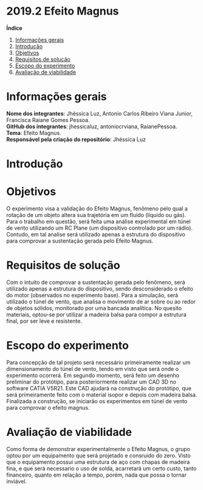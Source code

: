# 2019.2 Efeito Magnus

**Índice**
1. [Informações gerais](#id1)
1. [Introdução](#id2)
2. [Objetivos](#id4)
1. [Requisitos de solução](#id5)
3. [Escopo do experimento](#id6)
4. [Avaliação de viabilidade](#id7)
<div id='id1' />

<h1>Informações gerais </h1>

**Nome dos integrantes**: Jhéssica Luz, Antonio Carlos Ribeiro Viana Junior, Francisca Raiane Gomes Pessoa.  
**GitHub dos integrantes**: jhessicaluz, antoniocrviana, RaianePessoa.  
**Tema**: Efeito Magnus.  
**Responsável pela criação do repositório**: Jhéssica Luz

<h1>Introdução </h1>

<h1>Objetivos </h1>

O experimento visa a validação do Efeito Magnus, fenômeno pelo qual a rotação de um objeto altera sua trajetória em um fluido (líquido ou gás). Para o trabalho em questão, será feita uma análise experimental em túnel de vento utilizando um RC Plane (um dispositivo controlado por um rádio). Contudo, em tal analise será utilizado apenas a estrutura do dispositivo para comprovar a sustentação gerada pelo Efeito Magnus.

<h1>Requisitos de solução </h1>

Com o intuito de comprovar a sustentação gerada pelo fenômeno, será utilizado apenas a estrutura do dispositivo, sendo desconsiderado o efeito do motor (observados no experimento base). Para a simulação, será utilizado o túnel de vento, que analisa o movimento de ar sobre ou ao redor de objetos sólidos, monitorado por uma bancada analítica. No quesito materiais, optou-se por utilizar a madeira balsa para compor a estrutura final, por ser leve e resistente.


<h1>Escopo do experimento </h1> 

<p>
  Para concepção de tal projeto será necessário primeiramente realizar um dimensionamento do túnel de vento, tendo em visto que será onde o experimento ocorrerá. Em segundo momento, será feito um desenho preliminar do protótipo, para posteriormente realizar um CAD 3D no software CATIA V5R21. Este CAD ajudará na construção do protótipo, que será primeiramente feito com o material isopor e depois com madeira balsa. Finalizada a construção, se iniciarão os experimentos em túnel de vento para comprovar o efeito magnus.
<br />

<h1>Avaliação de viabilidade </h1>
Como forma de demonstrar experimentalmente o Efeito Magnus, o grupo optou por um equipamento que será projetado e consruido do zero.  Visto que o equipamento possui uma estrutura de aço com  chapas de madeira fina, e que será necessario o uso de solda, acarretará um certo custo, tanto financeiro, quanto em relação a tempo, porém, nada que possa o tornar inviável. 
